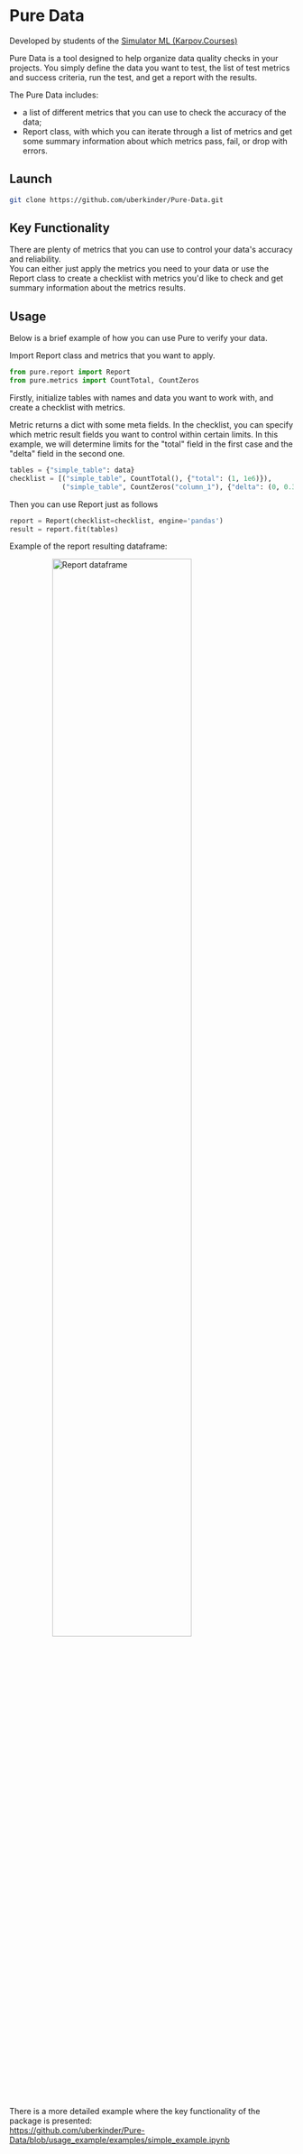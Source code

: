 # Pure Data
Developed by students of the [Simulator ML (Karpov.Courses)](https://karpov.courses/simulator-ml)

Pure Data is a tool designed to help organize data quality checks in your projects. 
You simply define the data you want to test, the list of test metrics and success criteria, run the test, and get a report with the results.

The Pure Data includes:
* a list of different metrics that you can use to check the accuracy of the data;
* Report class, with which you can iterate through a list of metrics and get some summary information about which metrics pass, fail, or drop with errors.

## Launch
```bash
git clone https://github.com/uberkinder/Pure-Data.git
```

## Key Functionality
There are plenty of metrics that you can use to control your data's accuracy and reliability.\
You can either just apply the metrics you need to your data or use the Report class to create a checklist with metrics you'd like to check and get summary information about the metrics results.
## Usage
Below is a brief example of how you can use Pure to verify your data.

Import Report class and metrics that you want to apply.
```python
from pure.report import Report
from pure.metrics import CountTotal, CountZeros
```
Firstly, initialize tables with names and data you want to work with, and create a checklist with metrics.

Metric returns a dict with some meta fields. In the checklist, you can specify which metric result fields you want to control within certain limits.
In this example, we will determine limits for the "total" field in the first case and the "delta" field in the second one. 
  
```python
tables = {"simple_table": data}
checklist = [("simple_table", CountTotal(), {"total": (1, 1e6)}),
             ("simple_table", CountZeros("column_1"), {"delta": (0, 0.3)})]
```
Then you can use Report just as follows
```python
report = Report(checklist=checklist, engine='pandas')
result = report.fit(tables)
```

Example of the report resulting dataframe:

<img src="https://drive.google.com/uc?id=1CHbFnTnhf6EUDAdKo7QtYb55GLPaoEPk"
     alt="Report dataframe"
     style="display: block; margin-right: auto; margin-left: auto; width: 70%" />

There is a more detailed example where the key functionality of the package is presented:\
https://github.com/uberkinder/Pure-Data/blob/usage_example/examples/simple_example.ipynb






